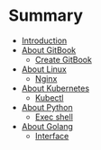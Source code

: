 # Summary

* [Introduction](README.md)
* [About GitBook]()
    * [Create GitBook](./articles/chapter-01.md)
* [About Linux]()
    * [Nginx](./articles/chapter-02.md)
* [About Kubernetes]()
    * [Kubectl](./articles/chapter-02.md)
* [About Python]()
    * [Exec shell](./articles/chapter-02.md)
* [About Golang]()
    * [Interface](./articles/chapter-02.md)